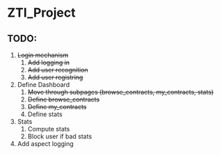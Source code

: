 # ZTI_Project

## TODO:
1) ~~Login mechanism~~
    1) ~~Add logging in~~
    2) ~~Add user recognition~~
    3) ~~Add user registring~~
2) Define Dashboard
    1) ~~Move through subpages (browse_contracts, my_contracts, stats)~~
    2) ~~Define browse_contracts~~
    3) ~~Define my_contracts~~
    4) Define stats
3) Stats
    1) Compute stats
    2) Block user if bad stats
4) Add aspect logging